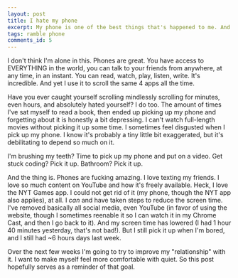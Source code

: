 ```yaml
---
layout: post
title: I hate my phone
excerpt: My phone is one of the best things that's happened to me. And I hate it.
tags: ramble phone
comments_id: 5
---
```

I don't think I'm alone in this. Phones are great. You have access to EVERYTHING in the world, you can talk to your friends from anywhere, at any time, in an instant. You can read, watch, play, listen, write. It's incredible. And yet I use it to scroll the same 4 apps all the time.

Have you ever caught yourself scrolling mindlessly scrolling for minutes, even hours, and absolutely hated yourself? I do too. The amount of times I've sat myself to read a book, then ended up picking up my phone and forgetting about it is honestly a bit depressing. I can't watch full-length movies without picking it up some time. I sometimes feel disgusted when I pick up my phone. I know it's probably a tiny little bit exaggerated, but it's debilitating to depend so much on it.

I'm brushing my teeth? Time to pick up my phone and put on a video. Get stuck coding? Pick it up. Bathroom? Pick it up.

And the thing is. Phones are fucking amazing. I love texting my friends. I love so much content on YouTube and how it's freely available. Heck, I love the NYT Games app. I could not get rid of it (my phone, though the NYT app also applies), at all. I _can_ and have taken steps to reduce the screen time. I've removed basically all social media, even YouTube (in favor of using the website, though I sometimes reenable it so I can watch it in my Chrome Cast, and then I go back to it). And my screen time has lowered (I had 1 hour 40 minutes yesterday, that's not bad!). But I still pick it up when I'm bored, and I still had ~6 hours days last week.

Over the next few weeks I'm going to try to improve my "relationship" with it. I want to make myself feel more comfortable with quiet. So this post hopefully serves as a reminder of that goal.